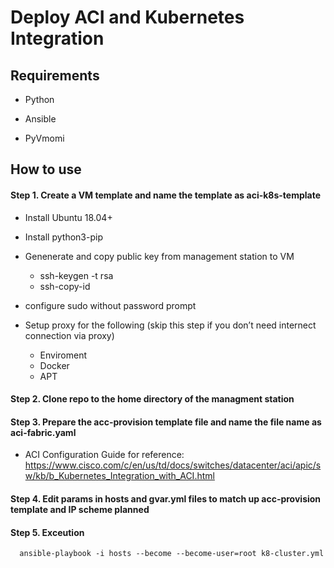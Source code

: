# Deploy ACI and Kubernetes Integration

## Requirements
- Python 

- Ansible

- PyVmomi 

## How to use

#### Step 1. Create a VM template and name the template as aci-k8s-template

- Install Ubuntu 18.04+
- Install python3-pip
- Genenerate and copy public key from management station to VM
  - ssh-keygen -t rsa
  - ssh-copy-id  <VM>

- configure sudo without password prompt
- Setup proxy for the following (skip this step if you don’t need internect connection via proxy)
  - Enviroment
  - Docker
  - APT
#### Step 2. Clone repo to the home directory of the managment station
#### Step 3. Prepare the acc-provision template file and name the file name as aci-fabric.yaml
  - ACI Configuration Guide for reference: 
    https://www.cisco.com/c/en/us/td/docs/switches/datacenter/aci/apic/sw/kb/b_Kubernetes_Integration_with_ACI.html
#### Step 4. Edit params in hosts and gvar.yml files to match up acc-provision template and IP scheme planned
  
#### Step 5. Exceution
      ansible-playbook -i hosts --become --become-user=root k8-cluster.yml
  





